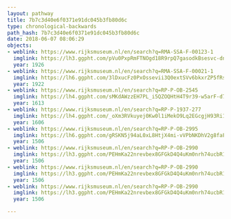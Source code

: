 ```yaml
---
layout: pathway
title: 7b7c3d40e6f0371e91dc045b3fb80d6c
type: chronological-backwards
path_hash: 7b7c3d40e6f0371e91dc045b3fb80d6c
date: 2018-06-07 08:06:29
objects:
- weblink: https://www.rijksmuseum.nl/en/search?q=RMA-SSA-F-00123-1
  imglink: https://lh3.ggpht.com/pVu0PxpRmFTNOgd18R9rpQ7gasodkBsesvc-dn1p2ocQUp7T-bq990KPojmFBjQs_byK8m7HXC16vKoLqVCZDd_bKJY=s200
  year: 1926
- weblink: https://www.rijksmuseum.nl/en/search?q=RMA-SSA-F-00021-1
  imglink: https://lh6.ggpht.com/3lDxucFz0PxOssevii3Q0extSVv6bkxrZP5fRsuZRX6DDMXcqZWoeHz7R4odRS9_c9AdQK3wwelm4BNorslAXsPWJQ=s200
  year: 1922
- weblink: https://www.rijksmuseum.nl/en/search?q=RP-P-OB-2545
  imglink: https://lh4.ggpht.com/sMKdAWzzEH7PL_i5QZOQHtH4T9r39-w5arF-d7r6kUVzM1Z_u46CfnwVEdUvaQ-K95SUDzUTBVsrkYpTyIHcL6sNVMk=s200
  year: 1613
- weblink: https://www.rijksmuseum.nl/en/search?q=RP-P-1937-277
  imglink: https://lh4.ggpht.com/_oXm3RVkuyej0Kw0l1iMekO9Lq2EGcgjH93Ri1aZskRn-ty28yYHee_146YobJka1S4vTiXwdHU1t7KlNEEom0b26Qs=s200
  year: 1606
- weblink: https://www.rijksmuseum.nl/en/search?q=RP-P-OB-2995
  imglink: https://lh6.ggpht.com/gRSKN5j94aL0xL8HtjX4mi-vVPbNKDhV2g8faFl0zRSpHVDMU3JJkGABqXQBZfTiTprWSSw_HBpDNMXz701-FfHqSA=s200
  year: 1506
- weblink: https://www.rijksmuseum.nl/en/search?q=RP-P-OB-2990
  imglink: https://lh3.ggpht.com/PEHmKa22nrevbex8GFGkD4Q4uKm0nrh74ucbR1HLm42hVNn_y1Hs4fnZ37X3D7pVLY33TvOZmBCm9sJRsQWYOdPaCM0=s200
  year: 1506
- weblink: https://www.rijksmuseum.nl/en/search?q=RP-P-OB-2990
  imglink: https://lh3.ggpht.com/PEHmKa22nrevbex8GFGkD4Q4uKm0nrh74ucbR1HLm42hVNn_y1Hs4fnZ37X3D7pVLY33TvOZmBCm9sJRsQWYOdPaCM0=s200
  year: 1506
- weblink: https://www.rijksmuseum.nl/en/search?q=RP-P-OB-2990
  imglink: https://lh3.ggpht.com/PEHmKa22nrevbex8GFGkD4Q4uKm0nrh74ucbR1HLm42hVNn_y1Hs4fnZ37X3D7pVLY33TvOZmBCm9sJRsQWYOdPaCM0=s200
  year: 1506

---
```

